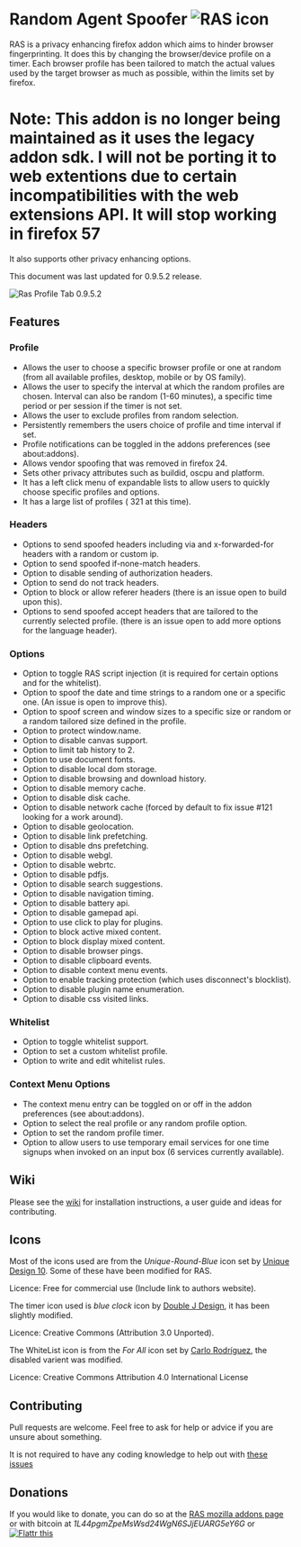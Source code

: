 # Random Agent Spoofer ![RAS icon](https://github.com/dillbyrne/random-agent-spoofer/blob/master/data/images/icon.png "RAS icon")

RAS is a privacy enhancing firefox addon which aims to hinder browser fingerprinting. It does this by changing the browser/device profile on a timer. Each browser profile has been tailored to match the actual values used by the target browser as much as possible, within the limits set by firefox.

# Note: This addon is no longer being maintained as it uses the legacy addon sdk. I will not be porting it to web extentions due to certain incompatibilities with the web extensions API. It will stop working in firefox 57 

It also supports other privacy enhancing options.

This document was last updated for 0.9.5.2 release.

![Ras Profile Tab 0.9.5.2](https://cloud.githubusercontent.com/assets/2903711/7324733/e0aa7140-eab0-11e4-889d-d1ceb7da9a0f.png "Ras Profile Tab 0.9.5.2")

## Features

### Profile

- Allows the user to choose a specific browser profile or one at random (from all available profiles, desktop, mobile or by OS family).
- Allows the user to specify the interval at which the random profiles are chosen. Interval can also be random (1-60 minutes), a specific time period or per session if the timer is not set.
- Allows the user to exclude profiles from random selection.
- Persistently remembers the users choice of profile and time interval if set.
- Profile notifications can be toggled in the addons preferences (see about:addons).
- Allows vendor spoofing that was removed in firefox 24.
- Sets other privacy attributes such as buildid, oscpu and platform.
- It has a left click menu of expandable lists to allow users to quickly choose specific profiles and options.
- It has a large list of profiles ( 321 at this time).

### Headers

- Options to send spoofed headers including via and x-forwarded-for headers with a random or custom ip.
- Option to send spoofed if-none-match headers.
- Option to disable sending of authorization headers.
- Option to send do not track headers.
- Option to block or allow referer headers (there is an issue open to build upon this).
- Options to send spoofed accept headers that are tailored to the currently selected profile. (there is an issue open to add more options for the language header).

### Options

- Option to toggle RAS script injection (it is required for certain options and for the whitelist).
- Option to spoof the date and time strings to a random one or a specific one. (An issue is open to improve this).
- Option to spoof screen and window sizes to a specific size or random or a random tailored size defined in the profile.
- Option to protect window.name.
- Option to disable canvas support.
- Option to limit tab history to 2.
- Option to use document fonts.
- Option to disable local dom storage.
- Option to disable browsing and download history.
- Option to disable memory cache.
- Option to disable disk cache.
- Option to disable network cache (forced by default to fix issue #121 looking for a work around).
- Option to disable geolocation.
- Option to disable link prefetching.
- Option to disable dns prefetching.
- Option to disable webgl.
- Option to disable webrtc.
- Option to disable pdfjs.
- Option to disable search suggestions.
- Option to disable navigation timing.
- Option to disable battery api.
- Option to disable gamepad api.
- Option to use click to play for plugins.
- Option to block active mixed content.
- Option to block display mixed content.
- Option to disable browser pings.
- Option to disable clipboard events.
- Option to disable context menu events.
- Option to enable tracking protection (which uses disconnect's blocklist).
- Option to disable plugin name enumeration.
- Option to disable css visited links.

### Whitelist

- Option to toggle whitelist support.
- Option to set a custom whitelist profile.
- Option to write and edit whitelist rules.

### Context Menu Options

- The context menu entry can be toggled on or off in the addon preferences (see about:addons).
- Option to select the real profile or any random profile option.
- Option to set the random profile timer.
- Option to allow users to use temporary email services for one time signups when invoked on an input box (6 services currently available).

## Wiki

Please see the [wiki](https://github.com/dillbyrne/random-agent-spoofer/wiki) for installation instructions, a user guide and ideas for contributing.

## Icons

Most of the icons used are from the *Unique-Round-Blue* icon set by [Unique Design 10](http://www.uniquedesign10.com/). Some of these have been modified for RAS.

Licence: Free for commercial use (Include link to authors website).

The timer icon used is *blue clock* icon by [Double J Design](http://www.doublejdesign.co.uk/), it has been slightly modified.

Licence: Creative Commons (Attribution 3.0 Unported).

The WhiteList icon is from the *For All* icon set by [Carlo Rodríguez](https://carlorodriguez.github.io/blog/2015/04/22/forall-icon-set/), the disabled varient was modified.

Licence: Creative Commons Attribution 4.0 International License

## Contributing
Pull requests are welcome. Feel free to ask for help or advice if you are unsure about something.

It is not required to have any coding knowledge to help out with [these issues](https://github.com/dillbyrne/random-agent-spoofer/wiki/How-To-contribute)
 

## Donations

If you would like to donate, you can do so at the
[RAS mozilla addons page](https://addons.mozilla.org/en-US/firefox/addon/random-agent-spoofer/) or with bitcoin at *1L44pgmZpeMsWsd24WgN6SJjEUARG5eY6G* or [
![Flattr this](https://button.flattr.com/flattr-badge-large.png)
](https://flattr.com/submit/auto?user_id=dillbyrne&url=https%3A%2F%2Fgithub.com%2Fdillbyrne%2Frandom-agent-spoofer)
